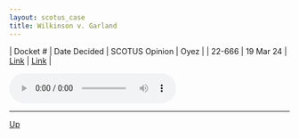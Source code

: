 ```yaml
---
layout: scotus_case
title: Wilkinson v. Garland
---
```


| Docket # | Date Decided | SCOTUS Opinion | Oyez |
| 22-666 | 19 Mar 24 | [Link](https://www.supremecourt.gov/opinions/23pdf/601us1r10_k5fm.pdf) | [Link](https://www.oyez.org/cases/2023/22-666) |

<audio controls>
   <source src='./resources/22-666.mp3' type='audio/mpeg'>
</audio>

<object data='./resources/22-666.pdf' type='application/pdf'></object>

---

[Up](./README.md)